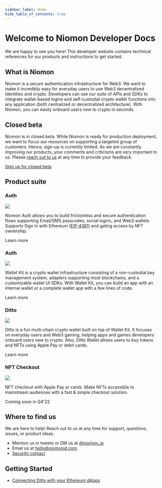 ```yaml
---
sidebar_label: Home
hide_table_of_contents: true
---
```


# Welcome to Niomon Developer Docs

We are happy to see you here! This developer website contains technical references for our products
and instructions to get started.

## What is Niomon

Niomon is a secure authentication infrastructure for Web3. We want to make it incredibly easy for
everyday users to use Web3 decentralized identities and crypto. Developers can use our suite of
APIs and SDKs to integrate wallet-based logins and self-custodial crypto wallet functions into any
application (both centralized or decentralized architecture). With Niomon, you can easily onboard
users new to crypto in seconds.

## Closed beta

Niomon is in closed beta. While Niomon is ready for production deployment, we want to focus our
resources on supporting a targeted group of customers. Hence, sign-up is currently limited. As we
are constantly improving our products, your comments and criticisms are very important to us.
Please [reach out to us](/docs/support) at any time to provide your feedback.

[Sign up for closed beta](https://niomon.io/signup)

## Product suite

<section class="row">
  <div class="col col--6 margin-bottom--lg">
    <div class="card-demo">
      <div class="card padding--lg">
        <div class="card__header">
          <h3>Auth</h3>
        </div>
        <div class="card__body">
          <p class="text--center">
            <img src={require('/img/web3_login.png').default} style={{maxHeight: '250px'}} />
          </p>
          <p>
            Niomon Auth allows you to build frictionless and secure authentication flows supporting
            Email/SMS passcodes, social logins, and Web3 wallets. Supports Sign in with Ethereum
            (<a href="https://eips.ethereum.org/EIPS/eip-4361">EIP-4361</a>) and gating access by
            NFT ownership.
          </p>
        </div>
        <div class="card__footer">
          <a class="/docs/auth">Learn more</a>
        </div>
      </div>
    </div>
  </div>
  <div class="col col--6 margin-bottom--lg">
    <div class="card-demo">
      <div class="card padding--lg">
        <div class="card__header">
          <h3>Auth</h3>
        </div>
        <div class="card__body">
          <p class="text--center">
            <img src={require('/img/wallet_kit.png').default} style={{maxHeight: '250px'}} />
          </p>
          <p>
            Wallet Kit is a crypto wallet infrastructure consisting of a non-custodial key
            management system, adapters supporting most blockchains, and a customizable wallet UI
            SDKs.  With Wallet Kit, you can build an app with an internal wallet or a complete
            wallet app with a few lines of code.
          </p>
        </div>
        <div class="card__footer">
          <a class="/docs/auth">Learn more</a>
        </div>
      </div>
    </div>
  </div>
  <div class="col col--6 margin-bottom--lg">
    <div class="card-demo">
      <div class="card padding--lg">
        <div class="card__header">
          <h3>Ditto</h3>
        </div>
        <div class="card__body">
          <p class="text--center">
            <img src={require('/img/ditto_app.png').default} style={{maxHeight: '250px'}} />
          </p>
          <p>
            Ditto is a fun multi-chain crypto wallet built on top of Wallet Kit. It focuses on
            everyday users and Web3 gaming, helping apps and games developers onboard users new to
            crypto. Also, Ditto Wallet allows users to buy tokens and NFTs using Apple Pay or debit
            cards.
          </p>
        </div>
        <div class="card__footer">
          <a class="/docs/walletkit">Learn more</a>
        </div>
      </div>
    </div>
  </div>
  <div class="col col--6 margin-bottom--lg">
    <div class="card-demo">
      <div class="card padding--lg">
        <div class="card__header">
          <h3>NFT Checkout</h3>
        </div>
        <div class="card__body">
          <p class="text--center">
            <img src={require('/img/nft_checkout.png').default} style={{maxHeight: '250px'}} />
          </p>
          <p>
            NFT checkout with Apple Pay or cards. Make NFTs accessible to mainstream audiences with
            a fast & simple checkout solution.
          </p>
        </div>
        <div class="card__footer">
          <span class="badge badge--secondary">Coming soon in Q4'22</span>
        </div>
      </div>
    </div>
  </div>
</section>

## Where to find us

We are here to help! Reach out to us at any time for support, questions, issues, or product ideas.

  * Mention us in tweets or DM us at [@niomon_io](https://twitter.com/niomon_io)
  * Email us at hello@niomonid.com
  * [Security contact](/docs/security#security-contact)

## Getting Started

  * [Connecting Ditto with your Ethereum dApps](/docs/quickstarts/ditto-ethereum.md)
